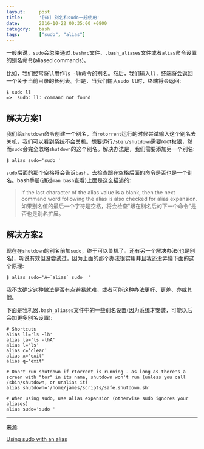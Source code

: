 ```yaml
---
layout:     post
title:      '[译] 别名和sudo一起使用'
date:       2016-10-22 00:35:00 +0800
category:   bash
tags:       ["sudo", "alias"]
---
```


一般来说，`sudo`会忽略通过`.bashrc`文件、`.bash_aliases`文件或者`alias`命令设置的别名命令(aliased commands)。

比如，我们经常将`ll`用作`ls -lh`命令的别名。然后，我们输入`ll`，终端将会返回一个关于当前目录的长列表。但是，当我们输入`sudo ll`时，终端将会返回:

````
$ sudo ll
=>	sudo: ll: command not found
````

## 解决方案1

我们给`shutdown`命令创建一个别名，当`rotorrent`运行的时候尝试输入这个别名去关机，我们可以看到系统不会关机。想要运行`/sbin/shutdown`需要root权限，然而`sudo`会完全忽略`shutdown`的这个别名。解决办法是，我们需要添加另一个别名:

````
$ alias sudo='sudo '
````

`sudo`后面的那个空格将会告诉`bash`，去检查跟在空格后面的命令是否也是一个别名。bash手册(通过`man bash`查看)上面是这么描述的:

> If the last character of the alias value is a blank, then the next command word following the alias is also checked for alias expansion.
> 如果别名值的最后一个字符是空格，将会检查"跟在别名后的下一个命令"是否也是别名扩展。

## 解决方案2

现在在`shutdown`的别名前加`sudo`，终于可以关机了。还有另一个解决办法(也是别名)，听说有效但没尝试过，因为上面的那个办法很实用并且我还没弄懂下面的这个原理:

````
$ alias sudo='A=`alias` sudo  '
````

我不太确定这种做法是否有点避易就难，或者可能这种办法更好、更差、亦或其他。

下面是我机器`.bash_aliases`文件中的一些别名设置(因为系统才安装，可能以后会加更多别名设置):

````
# Shortcuts
alias ll='ls -lh'
alias la='ls -lhA'
alias l='ls'
alias c='clear'
alias x='exit'
alias q='exit'

# Don't run shutdown if rtorrent is running - as long as there's a screen with "tor" in its name, shutdown won't run (unless you call /sbin/shutdown, or unalias it)
alias shutdown='/home/james/scripts/safe.shutdown.sh'

# When using sudo, use alias expansion (otherwise sudo ignores your aliases)
alias sudo='sudo '
````

----
来源:

[Using sudo with an alias](http://www.shellperson.net/using-sudo-with-an-alias/)
